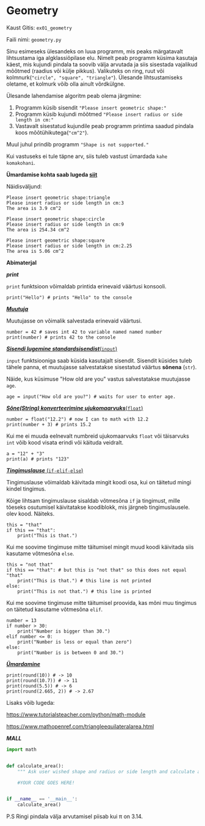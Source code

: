 # Geometry

Kaust Gitis: ``ex01_geometry``

Faili nimi: ``geometry.py``

Sinu esimeseks ülesandeks on luua programm, mis peaks märgatavalt lihtsustama iga algklassiõpilase elu.
Nimelt peab programm küsima kasutaja käest, mis kujundi pindala ta soovib välja arvutada ja siis sisestada vajalikud
mõõtmed (raadius või külje pikkus). Valikuteks on ring, ruut või kolmnurk(``"circle", "square", "triangle"``).
Ülesande lihtsustamiseks oletame, et kolmurk võib olla ainult võrdkülgne.

Ülesande lahendamise algoritm peab olema järgmine:

1) Programm küsib sisendit ``"Please insert geometric shape:"``
2) Programm küsib kujundi mõõtmed ``"Please insert radius or side length in cm:"``
3) Vastavalt sisestatud kujundile peab programm printima saadud pindala koos mõõtühikutega(``"cm^2"``). 


Muul juhul prindib programm ``"Shape is not supported."``

Kui vastuseks ei tule täpne arv, siis tuleb vastust ümardada ``kahe komakohani``.

**Ümardamise kohta saab lugeda [siit](https://ained.ttu.ee/pydoc/math.html#umardamine)**


Näidisväljund:
    
    Please insert geometric shape:triangle
    Please insert radius or side length in cm:3
    The area is 3.9 cm^2
    
    Please insert geometric shape:circle
    Please insert radius or side length in cm:9
    The area is 254.34 cm^2
    
    Please insert geometric shape:square
    Please insert radius or side length in cm:2.25
    The area is 5.06 cm^2
    
**Abimaterjal**
    
***print***

``print`` funktsioon võimaldab printida erinevaid väärtusi konsooli.

    print("Hello") # prints "Hello" to the console

[***Muutuja***](https://ained.ttu.ee/pydoc/variable.html)

Muutujasse on võimalik salvestada erinevaid väärtusi.


    number = 42 # saves int 42 to variable named named number
    print(number) # prints 42 to the console

[***Sisendi lugemine standardsisendist***(``input``)](https://ained.ttu.ee/pydoc/input.html)


``input`` funktsiooniga saab küsida kasutajalt sisendit. Sisendit
küsides tuleb tähele panna, et muutujasse salvestatakse sisestatud
väärtus **sõnena** (``str``).

Näide, kus küsimuse "How old are you" vastus salvestatakse muutujasse ``age``.


    age = input("How old are you?") # waits for user to enter age.

[***Sõne(String) konverteerimine ujukomaarvuks***(``float``)](https://ained.ttu.ee/pydoc/string.html?highlight=konvertida)

    number = float("12.2") # now I can to math with 12.2
    print(number + 3) # prints 15.2

Kui me ei muuda eelnevalt numbreid ujukomaarvuks ``float`` või
täisarvuks ``int`` võib kood visata erindi või käituda veidralt.

    a = "12" + "3"
    print(a) # prints "123"

[***Tingimuslause*** (``if-elif-else``)](https://ained.ttu.ee/pydoc/if_statements.html)

Tingimuslause võimaldab käivitada mingit koodi osa, kui on täitetud
mingi kindel tingimus.

Kõige lihtsam tingimuslause sisaldab võtmesõna ``if`` ja tingimust,
mille tõeseks osutumisel käivitatakse koodiblokk, mis järgneb tingimuslausele.
olev kood. Näiteks.

    this = "that"
    if this == "that":
        print("This is that.")

Kui me soovime tingimuse mitte täitumisel mingit muud koodi käivitada
siis kasutame võtmesõna ``else``.

    this = "not that"
    if this == "that": # but this is "not that" so this does not equal "that"
        print("This is that.") # this line is not printed
    else:
        print("This is not that.") # this line is printed

Kui me soovime tingimuse mitte täitumisel proovida, kas mõni muu
tingimus on täitetud kasutame võtmesõna ``elif``.

    number = 13
    if number > 30:
        print("Number is bigger than 30.")
    elif number <= 0:
        print("Number is less or equal than zero")
    else:
        print("Number is is between 0 and 30.")
        
 
***[Ümardamine](https://ained.ttu.ee/pydoc/math.html#umardamine)***

    print(round(10)) # -> 10
    print(round(10.7)) # -> 11
    print(round(5.5)) # -> 6
    print(round(2.665, 2)) # -> 2.67
       
Lisaks võib lugeda: 

https://www.tutorialsteacher.com/python/math-module

https://www.mathopenref.com/triangleequilateralarea.html

        
***MALL***

```python
import math


def calculate_area():
    """ Ask user wished shape and radius or side length and calculate area."""

    #YOUR CODE GOES HERE!


if __name__ == '__main__':
    calculate_area()

```


P.S Ringi pindala välja arvutamisel piisab kui π on 3.14.
